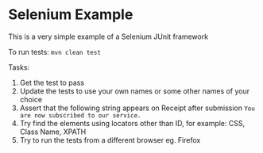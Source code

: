 # Selenium Example
This is a very simple example of a Selenium JUnit framework

To run tests:
`mvn clean test`

Tasks:
1. Get the test to pass
2. Update the tests to use your own names or some other names of your choice
3. Assert that the following string appears on Receipt after submission `You are now subscribed to our service.`
4. Try find the elements using locators other than ID, for example: CSS, Class Name, XPATH
5. Try to run the tests from a different browser eg. Firefox
